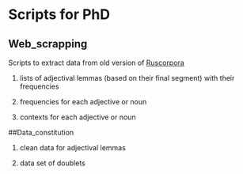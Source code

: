 # Scripts for PhD

## Web_scrapping

Scripts to extract data from old version of [Ruscorpora](https://ruscorpora.ru/old/search-main.html)

1. lists of adjectival lemmas (based on their final segment) with their frequencies

2. frequencies for each adjective or noun

3. contexts for each adjective or noun

##Data_constitution

1. clean data for adjectival lemmas

2. data set of doublets
